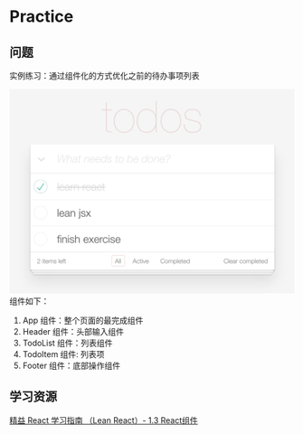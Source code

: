 # Practice
## 问题

实例练习：通过组件化的方式优化之前的待办事项列表

![](./img/todolist.png)
组件如下：

1. App 组件：整个页面的最完成组件
2. Header 组件：头部输入组件
3. TodoList 组件：列表组件
4. TodoItem 组件: 列表项
5. Footer 组件：底部操作组件




## 学习资源
[精益 React 学习指南 （Lean React）- 1.3 React组件](https://segmentfault.com/a/1190000005151182)


